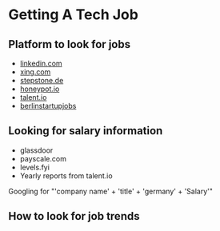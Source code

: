 # Getting A Tech Job

## Platform to look for jobs

- [linkedin.com](https://www.linkedin.com)
- [xing.com](https://www.xing.com)
- [stepstone.de](https://www.stepstone.de)
- [honeypot.io](https://www.honeypot.io)
- [talent.io](https://www.talent.io)
- [berlinstartupjobs](https://berlinstartupjobs.com/de/)

## Looking for salary information

- glassdoor
- payscale.com
- levels.fyi
- Yearly reports from talent.io

Googling for "'company name' + 'title' + 'germany' + 'Salary'" 

## How to look for job trends

